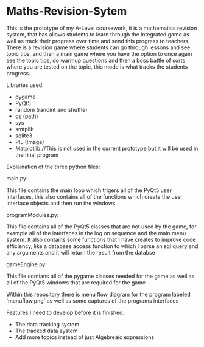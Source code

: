 # Maths-Revision-Sytem
This is the prototype of my A-Level coursework, it is a mathematics revision system, that has allows students to learn through the integrated game as well as track their progress over time and send this progress to teachers. There is a revision game where students can go through lessons and see topic tips, and then a main game where you have the option to once again see the topic tips, do warmup questions and then a boss battle of sorts where you are tested on the topic, this mode is what tracks the students progress. 

Libraries used:
- pygame
- PyQt5
- random (randint and shuffle)
- os (path)
- sys
- smtplib
- sqlite3
- PIL (Image)
- Matplotlib //This is not used in the current prototype but it will be used in the final program

Explaination of the three python files:

main.py:

This file contains the main loop which trigers all of the PyQt5 user interfaces, this also contains all of the functions which create the user interface objects and then run the windows. 

programModules.py:

This file contains all of the PyQt5 classes that are not used by the game, for example all of the interfaces in the log on sequence and the main menu system. It also contains some functions that I have creates to improve code efficiency, like a database access function to which I parse an sql query and any arguments and it will return the result from the databse

gameEngine.py:

This file contians all of the pygame classes needed for the game as well as all of the PyQt5 windows that are required for the game

Within this repository there is menu flow diagram for the program labeled 'menuflow.png' as well as some captures of the programs interfaces

Features I need to develop before it is finished:
 - The data tracking system
 - The tracked data system
 - Add more topics instead of just Algebreaic expressions
